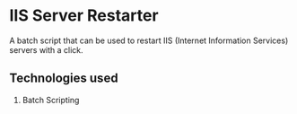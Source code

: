 # IIS Server Restarter

A batch script that can be used to restart IIS (Internet Information Services) servers with a click.

## Technologies used
1. Batch Scripting
